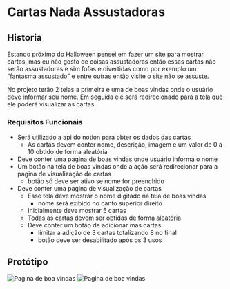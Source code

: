 # Cartas Nada Assustadoras
## Historia

Estando próximo do Halloween pensei em fazer um site para mostrar cartas, mas eu não gosto de coisas assustadoras então essas cartas não serão assustadoras e sim fofas e divertidas como por exemplo um “fantasma assustado” e entre outras então visite o site não se assuste.

No projeto terão 2 telas a primeira e uma de boas vindas onde o usuário deve informar seu nome. Em seguida ele será redirecionado para a tela que ele poderá visualizar as cartas.

### Requisitos Funcionais

- Será utilizado a api do notion para obter os dados das cartas
    - As cartas devem conter nome, descrição, imagem e um valor de 0 a 10 obtido de forma aleatória
- Deve conter uma pagina de boas vindas onde usuário informa o nome
- Um botão na tela de boas vindas onde a ação será redirecionar para a pagina de visualização de cartas
    - botão só deve ser ativo se nome for preenchido
- Deve conter uma pagina de visualização de cartas
    - Esse tela deve mostrar o nome digitado na tela de boas vindas
        - nome será exibido no canto superior direito
    - Inicialmente deve mostrar 5 cartas
    - Todas as cartas devem ser obtidas de forma aleatória
    - Deve conter um botão de adicionar mas cartas
        - limitar a adição de 3 cartas totalizando 8 no final
        - botão deve ser desabilitado após os 3 usos
        
## Protótipo

![Pagina de boa vindas](https://i.imgur.com/bfb1fCx.png)
![Pagina de boa vindas](https://i.imgur.com/tY4PAtF.png)
